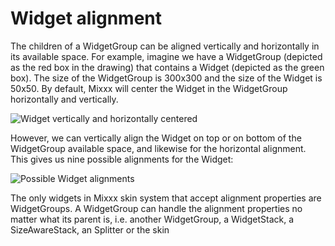# Widget alignment

The children of a WidgetGroup can be aligned vertically and horizontally
in its available space. For example, imagine we have a WidgetGroup
(depicted as the red box in the drawing) that contains a Widget
(depicted as the green box). The size of the WidgetGroup is 300x300 and
the size of the Widget is 50x50. By default, Mixxx will center the
Widget in the WidgetGroup horizontally and vertically.

![Widget vertically and horizontally
centered](/creating_skins/widget_center_alignment.svg)

However, we can vertically align the Widget on top or on bottom of the
WidgetGroup available space, and likewise for the horizontal alignment.
This gives us nine possible alignments for the Widget:

![Possible Widget
alignments](/creating_skins/widget_possible_alignments.svg)

The only widgets in Mixxx skin system that accept alignment properties
are WidgetGroups. A WidgetGroup can handle the alignment properties no
matter what its parent is, i.e. another WidgetGroup, a WidgetStack, a
SizeAwareStack, an Splitter or the skin
